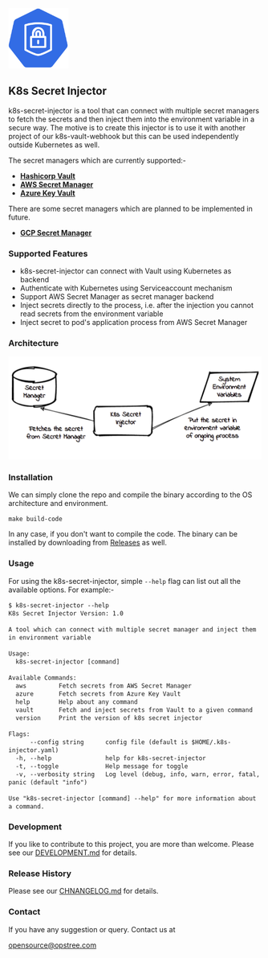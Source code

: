 <div align="left">
    <img src="./static/k8s-secret-injector-logo.svg" height="120" width="120">
</div>

## K8s Secret Injector

k8s-secret-injector is a tool that can connect with multiple secret managers to fetch the secrets and then inject them into the environment variable in a secure way. The motive is to create this injector is to use it with another project of our k8s-vault-webhook but this can be used independently outside Kubernetes as well.

The secret managers which are currently supported:-

- **[Hashicorp Vault](https://www.vaultproject.io/)**
- **[AWS Secret Manager](https://aws.amazon.com/secrets-manager/)**
- **[Azure Key Vault](https://azure.microsoft.com/en-in/services/key-vault/)**

There are some secret managers which are planned to be implemented in future.

- **[GCP Secret Manager](https://cloud.google.com/secret-manager)**

### Supported Features

- k8s-secret-injector can connect with Vault using Kubernetes as backend
- Authenticate with Kubernetes using Serviceaccount mechanism
- Support AWS Secret Manager as secret manager backend
- Inject secrets directly to the process, i.e. after the injection you cannot read secrets from the environment variable
- Inject secret to pod's application process from AWS Secret Manager

### Architecture

<div align="center">
    <img src="./static/k8s-secret-injector-arc.png">
</div>

### Installation

We can simply clone the repo and compile the binary according to the OS architecture and environment.

```shell
make build-code
```

In any case, if you don't want to compile the code. The binary can be installed by downloading from [Releases](https://github.com/OT-CONTAINER-KIT/k8s-secret-injector/releases) as well.

### Usage

For using the k8s-secret-injector, simple `--help` flag can list out all the available options. For example:-

```shell
$ k8s-secret-injector --help
K8s Secret Injector Version: 1.0

A tool which can connect with multiple secret manager and inject them in environment variable

Usage:
  k8s-secret-injector [command]

Available Commands:
  aws         Fetch secrets from AWS Secret Manager
  azure       Fetch secrets from Azure Key Vault
  help        Help about any command
  vault       Fetch and inject secrets from Vault to a given command
  version     Print the version of k8s secret injector

Flags:
      --config string      config file (default is $HOME/.k8s-injector.yaml)
  -h, --help               help for k8s-secret-injector
  -t, --toggle             Help message for toggle
  -v, --verbosity string   Log level (debug, info, warn, error, fatal, panic (default "info")

Use "k8s-secret-injector [command] --help" for more information about a command.
```

### Development

If you like to contribute to this project, you are more than welcome. Please see our [DEVELOPMENT.md](./DEVELOPMENT.md) for details.

### Release History

Please see our [CHNANGELOG.md](./CHNANGELOG.md) for details.

### Contact

If you have any suggestion or query. Contact us at

[opensource@opstree.com](mailto:opensource@opstree.com)
